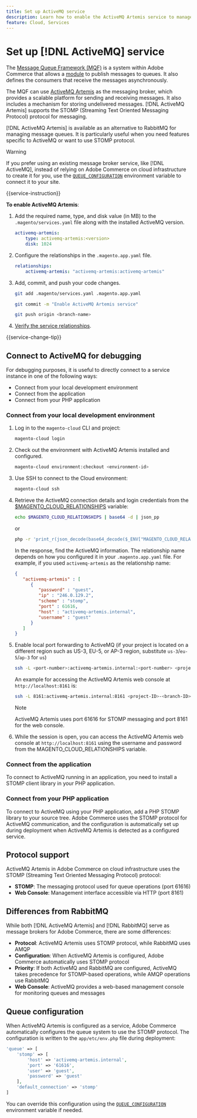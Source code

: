 ```yaml
---
title: Set up ActiveMQ service
description: Learn how to enable the ActiveMQ Artemis service to manage message queues for Adobe Commerce on cloud infrastructure.
feature: Cloud, Services
---
```

# Set up [!DNL ActiveMQ] service

The [Message Queue Framework (MQF)](https://experienceleague.adobe.com/docs/commerce-operations/configuration-guide/message-queues/message-queue-framework.html) is a system within Adobe Commerce that allows a [module](https://experienceleague.adobe.com/en/docs/commerce-operations/implementation-playbook/glossary#module) to publish messages to queues. It also defines the consumers that receive the messages asynchronously.

The MQF can use [ActiveMQ Artemis](https://activemq.apache.org/components/artemis/) as the messaging broker, which provides a scalable platform for sending and receiving messages. It also includes a mechanism for storing undelivered messages. [!DNL ActiveMQ Artemis] supports the STOMP (Streaming Text Oriented Messaging Protocol) protocol for messaging.

[!DNL ActiveMQ Artemis] is available as an alternative to RabbitMQ for managing message queues. It is particularly useful when you need features specific to ActiveMQ or want to use STOMP protocol.

>[!WARNING]
>
>If you prefer using an existing message broker service, like [!DNL ActiveMQ], instead of relying on Adobe Commerce on cloud infrastructure to create it for you, use the [`QUEUE_CONFIGURATION`](../environment/variables-deploy.md#queue_configuration) environment variable to connect it to your site.

{{service-instruction}}

**To enable ActiveMQ Artemis**:

1. Add the required name, type, and disk value (in MB) to the `.magento/services.yaml` file along with the installed ActiveMQ version.

   ```yaml
   activemq-artemis:
       type: activemq-artemis:<version>
       disk: 1024
   ```

1. Configure the relationships in the `.magento.app.yaml` file.

   ```yaml
   relationships:
       activemq-artemis: "activemq-artemis:activemq-artemis"
   ```

1. Add, commit, and push your code changes.

   ```bash
   git add .magento/services.yaml .magento.app.yaml
   ```

   ```bash
   git commit -m "Enable ActiveMQ Artemis service"
   ```

   ```bash
   git push origin <branch-name>
   ```

1. [Verify the service relationships](services-yaml.md#service-relationships).

{{service-change-tip}}

## Connect to ActiveMQ for debugging

For debugging purposes, it is useful to directly connect to a service instance in one of the following ways:

- Connect from your local development environment
- Connect from the application
- Connect from your PHP application

### Connect from your local development environment

1. Log in to the `magento-cloud` CLI and project:

   ```bash
   magento-cloud login
   ```

1. Check out the environment with ActiveMQ Artemis installed and configured.

   ```bash
   magento-cloud environment:checkout <environment-id>
   ```

1. Use SSH to connect to the Cloud environment:

   ```bash
   magento-cloud ssh
   ```

1. Retrieve the ActiveMQ connection details and login credentials from the [$MAGENTO_CLOUD_RELATIONSHIPS](../application/properties.md#relationships) variable:

   ```bash
   echo $MAGENTO_CLOUD_RELATIONSHIPS | base64 -d | json_pp
   ```

   or

   ```bash
   php -r 'print_r(json_decode(base64_decode($_ENV["MAGENTO_CLOUD_RELATIONSHIPS"])));'
   ```

   In the response, find the ActiveMQ information. The relationship name depends on how you configured it in your `.magento.app.yaml` file. For example, if you used `activemq-artemis` as the relationship name:

   ```json
   {
      "activemq-artemis" : [
         {
            "password" : "guest",
            "ip" : "246.0.129.2",
            "scheme" : "stomp",
            "port" : 61616,
            "host" : "activemq-artemis.internal",
            "username" : "guest"
         }
      ]
   }
   ```

1. Enable local port forwarding to ActiveMQ (if your project is located on a different region such as US-3, EU-5, or AP-3 region, substitute ``us-3``/``eu-5``/``ap-3`` for ``us``)

   ```bash
   ssh -L <port-number>:activemq-artemis.internal:<port-number> <project-ID>-<branch-ID>@ssh.us.magentosite.cloud
   ```

   An example for accessing the ActiveMQ Artemis web console at `http://localhost:8161` is:

   ```bash
   ssh -L 8161:activemq-artemis.internal:8161 <project-ID>-<branch-ID>@ssh.us.magentosite.cloud
   ```

   >[!NOTE]
   >
   >ActiveMQ Artemis uses port 61616 for STOMP messaging and port 8161 for the web console.

1. While the session is open, you can access the ActiveMQ Artemis web console at `http://localhost:8161` using the username and password from the MAGENTO_CLOUD_RELATIONSHIPS variable.

### Connect from the application

To connect to ActiveMQ running in an application, you need to install a STOMP client library in your PHP application.

### Connect from your PHP application

To connect to ActiveMQ using your PHP application, add a PHP STOMP library to your source tree. Adobe Commerce uses the STOMP protocol for ActiveMQ communication, and the configuration is automatically set up during deployment when ActiveMQ Artemis is detected as a configured service.

## Protocol support

ActiveMQ Artemis in Adobe Commerce on cloud infrastructure uses the STOMP (Streaming Text Oriented Messaging Protocol) protocol:

- **STOMP**: The messaging protocol used for queue operations (port 61616)
- **Web Console**: Management interface accessible via HTTP (port 8161)

## Differences from RabbitMQ

While both [!DNL ActiveMQ Artemis] and [!DNL RabbitMQ] serve as message brokers for Adobe Commerce, there are some differences:

- **Protocol**: ActiveMQ Artemis uses STOMP protocol, while RabbitMQ uses AMQP
- **Configuration**: When ActiveMQ Artemis is configured, Adobe Commerce automatically uses STOMP protocol
- **Priority**: If both ActiveMQ and RabbitMQ are configured, ActiveMQ takes precedence for STOMP-based operations, while AMQP operations use RabbitMQ
- **Web Console**: ActiveMQ provides a web-based management console for monitoring queues and messages

## Queue configuration

When ActiveMQ Artemis is configured as a service, Adobe Commerce automatically configures the queue system to use the STOMP protocol. The configuration is written to the `app/etc/env.php` file during deployment:

```php
'queue' => [
    'stomp' => [
        'host' => 'activemq-artemis.internal',
        'port' => '61616',
        'user' => 'guest',
        'password' => 'guest'
    ],
    'default_connection' => 'stomp'
]
```

You can override this configuration using the [`QUEUE_CONFIGURATION`](../environment/variables-deploy.md#queue_configuration) environment variable if needed.

